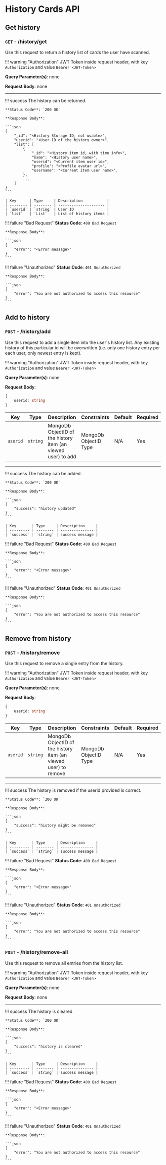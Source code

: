 # History Cards API

## Get history

### `GET` - /history/get

Use this request to return a history list of cards the user have scanned.

!!! warning "Authorization"
    JWT Token inside request header, with key `Authorization` and value `Bearer <JWT-Token>`


**Query Parameter(s)**: none


**Request Body**: none


---

!!! success
    The history can be returned.

    **Status Code**: `200 OK`

    **Response Body**:

    ```json
    {
        "_id": "<History Storage ID, not usable>",
        "userid": "<User ID of the history owner>",
        "list": [
            {
                "_id": "<History item id, with time info>",
                "name": "<History user name>",
                "userid": "<Current item user id>",
                "profile": "<Profile avatar url>",
                "username": "<Current item user name>",
            },
            ...
        ]
    }
    ```

    | Key      | Type     | Description           |
    | -------- | -------- | --------------------- |
    | `userid` | `string` | User ID               |
    | `list`   | `List`   | List of history items |


!!! failure "Bad Request"
    **Status Code**: `400 Bad Request`

    **Response Body**:

    ```json
    {
        "error": "<Error message>"
    }
    ```

!!! failure "Unauthorized"
    **Status Code**: `401 Unauthorized`

    **Response Body**:

    ```json
    {
        "error": "You are not authorized to access this resource"
    }
    ```









## Add to history

### `POST` - /history/add

Use this request to add a single item into the user's history list. Any existing history of this particular
 id will be overwritten (i.e. only one history entry per each user, only newest entry is kept).

!!! warning "Authorization"
    JWT Token inside request header, with key `Authorization` and value `Bearer <JWT-Token>`


**Query Parameter(s)**: none


**Request Body**: 

```typescript
{
    userid: string
}
```

| Key      | Type     | Description                                                  | Constraints           | Default | Required |
| -------- | -------- | ------------------------------------------------------------ | --------------------- | ------- | -------- |
| `userid` | `string` | MongoDb ObjectID of the history item (an viewed user) to add | MongoDb ObjectID Type | N/A     | Yes      |


---

!!! success
    The history can be added.

    **Status Code**: `200 OK`

    **Response Body**:

    ```json
    {
        "success": "history updated"
    }
    ```

    | Key       | Type     | Description     |
    | --------- | -------- | --------------- |
    | `success` | `string` | success message |



!!! failure "Bad Request"
    **Status Code**: `400 Bad Request`

    **Response Body**:

    ```json
    {
        "error": "<Error message>"
    }
    ```

!!! failure "Unauthorized"
    **Status Code**: `401 Unauthorized`

    **Response Body**:

    ```json
    {
        "error": "You are not authorized to access this resource"
    }
    ```






## Remove from history

### `POST` - /history/remove

Use this request to remove a single entry from the history.

!!! warning "Authorization"
    JWT Token inside request header, with key `Authorization` and value `Bearer <JWT-Token>`


**Query Parameter(s)**: none


**Request Body**: 

```typescript
{
    userid: string
}
```

| Key      | Type     | Description                                                     | Constraints           | Default | Required |
| -------- | -------- | --------------------------------------------------------------- | --------------------- | ------- | -------- |
| `userid` | `string` | MongoDb ObjectID of the history item (an viewed user) to remove | MongoDb ObjectID Type | N/A     | Yes      |


---

!!! success
    The history is removed if the userid provided is correct.

    **Status Code**: `200 OK`

    **Response Body**:

    ```json
    {
        "success": "history might be removed"
    }
    ```

    | Key       | Type     | Description     |
    | --------- | -------- | --------------- |
    | `success` | `string` | success message |



!!! failure "Bad Request"
    **Status Code**: `400 Bad Request`

    **Response Body**:

    ```json
    {
        "error": "<Error message>"
    }
    ```

!!! failure "Unauthorized"
    **Status Code**: `401 Unauthorized`

    **Response Body**:

    ```json
    {
        "error": "You are not authorized to access this resource"
    }
    ```




### `POST` - /history/remove-all

Use this request to remove all entries from the history list.

!!! warning "Authorization"
    JWT Token inside request header, with key `Authorization` and value `Bearer <JWT-Token>`


**Query Parameter(s)**: none


**Request Body**: none

---

!!! success
    The history is cleared.

    **Status Code**: `200 OK`

    **Response Body**:

    ```json
    {
        "success": "history is cleared"
    }
    ```

    | Key       | Type     | Description     |
    | --------- | -------- | --------------- |
    | `success` | `string` | success message |



!!! failure "Bad Request"
    **Status Code**: `400 Bad Request`

    **Response Body**:

    ```json
    {
        "error": "<Error message>"
    }
    ```

!!! failure "Unauthorized"
    **Status Code**: `401 Unauthorized`

    **Response Body**:

    ```json
    {
        "error": "You are not authorized to access this resource"
    }
    ```
